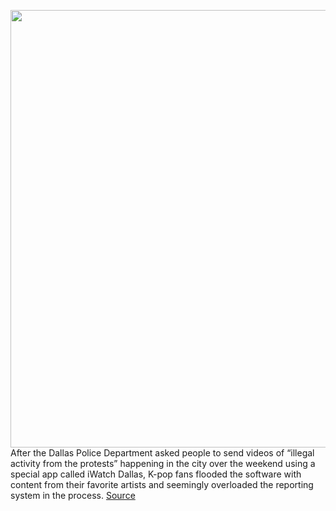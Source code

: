 <img src='https://cdn.vox-cdn.com/thumbor/E1Cte52BikH22ql0JKll6BDMuW8=/0x0:3000x2002/1200x800/filters:focal(1316x396:1796x876)/cdn.vox-cdn.com/uploads/chorus_image/image/66882734/1207764822.jpg.0.jpg' width='700px' /><br/>
After the Dallas Police Department asked people to send videos of “illegal activity from the protests” happening in the city over the weekend using a special app called iWatch Dallas, K-pop fans flooded the software with content from their favorite artists and seemingly overloaded the reporting system in the process.
<a href='https://www.theverge.com/2020/6/1/21277423/k-pop-dallas-pd-iwatch-app-flood-review-bomb-surveillance-protests-george-floyd'> Source <a/>